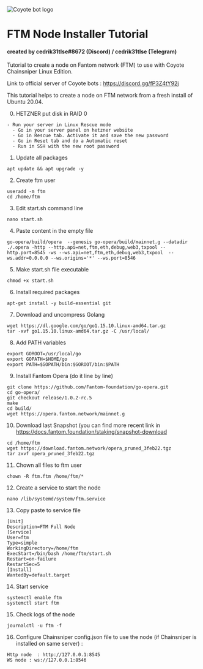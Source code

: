 
![Coyote bot logo](https://pbs.twimg.com/profile_images/1437957467225268226/a_qfpwtb_400x400.jpg "Logo Coyote bot logo")
# FTM Node Installer Tutorial

#### created by cedrik31tlse#8672 (Discord) / cedrik31tlse (Telegram)

Tutorial to create a node on Fantom network (FTM) to use with Coyote Chainsniper Linux Edition.

Link to official server of Coyote bots : https://discord.gg/fP3Z4tY92j

This tutorial helps to create a node on FTM network from a fresh install of Ubuntu 20.04.

0. HETZNER put disk in RAID 0 

```
- Run your server in Linux Rescue mode
  - Go in your server panel on hetzner website
  - Go in Rescue tab. Activate it and save the new password
  - Go in Reset tab and do a Automatic reset
  - Run in SSH with the new root password
```

1. Update all packages

```
apt update && apt upgrade -y
```

2. Create ftm user

```
useradd -m ftm
cd /home/ftm
```

3. Edit start.sh command line

```
nano start.sh
```

4. Paste content in the empty file

```
go-opera/build/opera  --genesis go-opera/build/mainnet.g --datadir ./.opera -http --http.api=net,ftm,eth,debug,web3,txpool --http.port=8545 -ws --ws.api=net,ftm,eth,debug,web3,txpool  --ws.addr=0.0.0.0 --ws.origins='*' --ws.port=8546
```

5. Make start.sh file executable

```
chmod +x start.sh
```

6. Install required packages

```
apt-get install -y build-essential git
```

7. Download and uncompress Golang

```
wget https://dl.google.com/go/go1.15.10.linux-amd64.tar.gz
tar -xvf go1.15.10.linux-amd64.tar.gz -C /usr/local/
```

8.  Add PATH variables

```
export GOROOT=/usr/local/go
export GOPATH=$HOME/go
export PATH=$GOPATH/bin:$GOROOT/bin:$PATH
```

9. Install Fantom Opera (do it line by line)

```
git clone https://github.com/Fantom-foundation/go-opera.git
cd go-opera/
git checkout release/1.0.2-rc.5
make
cd build/
wget https://opera.fantom.network/mainnet.g
```

10. Download last Snapshot (you can find more recent link in https://docs.fantom.foundation/staking/snapshot-download
```
cd /home/ftm
wget https://download.fantom.network/opera_pruned_3feb22.tgz
tar zxvf opera_pruned_3feb22.tgz
```

11. Chown all files to ftm user

```
chown -R ftm.ftm /home/ftm/*
```

12. Create a service to start the node
```
nano /lib/systemd/system/ftm.service
```

13. Copy paste to service file
```
[Unit]
Description=FTM Full Node
[Service]
User=ftm
Type=simple
WorkingDirectory=/home/ftm
ExecStart=/bin/bash /home/ftm/start.sh
Restart=on-failure
RestartSec=5
[Install]
WantedBy=default.target
```

14. Start service

```
systemctl enable ftm
systemctl start ftm
```

15. Check logs of the node

```
journalctl -u ftm -f
```

16. Configure Chainsniper config.json file to use the node (if Chainsniper is installed on same server) :

``` 
Http node  : http://127.0.0.1:8545
WS node : ws://127.0.0.1:8546
```
